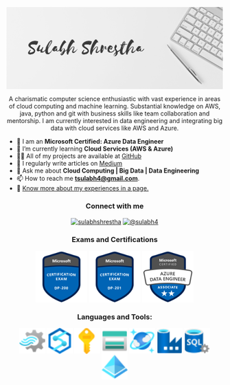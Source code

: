 <!--<h3 align="center">Hi 👋, I'm Sulabh Shrestha</h3>-->
<img align="center" alt="Photo" src="./cover-photo.png" />
<p align="center">A charismatic computer science enthusiastic with vast experience in areas of cloud computing and machine learning. Substantial knowledge on AWS, java, python and git with business skills like team collaboration and mentorship. I am currently interested in data engineering and integrating big data with cloud services like AWS and Azure. </p>

- :newspaper: I am an **Microsoft Certified: Azure Data Engineer**
- 🌱 I’m currently learning **Cloud Services (AWS & Azure)**
- 👨‍💻 All of my projects are available at [GitHub](https://github.com/codexponent)
- 📝 I regularly write articles on [Medium](https://sulabh4.medium.com/)
- 💬 Ask me about **Cloud Computing | Big Data | Data Engineering**
- 📫 How to reach me **tsulabh4@gmail.com**.
- 📄 [Know more about my experiences in a page.](https://sulabhshrestha.com/)

<h3 align="center">Connect with me</h3>
<p align="center">
<a href="https://linkedin.com/in/sulabhshrestha" target="blank"><img align="center" src="https://cdn.jsdelivr.net/npm/simple-icons@3.0.1/icons/linkedin.svg" alt="sulabhshrestha" height="30" width="40" /></a>
<a href="https://medium.com/@sulabh4" target="blank"><img align="center" src="https://cdn.jsdelivr.net/npm/simple-icons@3.0.1/icons/medium.svg" alt="@sulabh4" height="30" width="40" /></a>
</p>

<h3 align="center">Exams and Certifications</h3>
<p align="center">
<a href="https://www.youracclaim.com/badges/1211ad7a-4978-4587-920b-f1a062d97985/public_url" target="blank"><img align="center" src="dp-200-implementing-an-azure-data-solution.1.png" alt="sulabhshrestha" height="120" width="120" /></a>
<a href="https://www.youracclaim.com/badges/6d0c56a9-d132-4159-8973-fc9d5b134bfc/public_url" target="blank"><img align="center" src="dp-201-designing-an-azure-data-solution.1.png" alt="sulabhshrestha" height="120" width="120" /></a>
<a href="https://www.youracclaim.com/badges/e897cdb0-5265-4d76-adf5-9de0d6833483/public_url" target="blank"><img align="center" src="microsoft-certified-azure-data-engineer-associate.png" alt="sulabhshrestha" height="120" width="120" /></a>
</p>

<h3 align="center">Languages and Tools:</h3>
<p align="center">
<a target="blank"><img align="center" src="00042-icon-service-Stream-Analytics-Jobs.svg" alt="sulabhshrestha" height="60" width="60" /></a>
<a target="blank"><img align="center" src="00606-icon-service-Azure-Synapse-Analytics.svg" alt="sulabhshrestha" height="60" width="60" /></a>
<a target="blank"><img align="center" src="10002-icon-service-Subscriptions.svg" alt="sulabhshrestha" height="60" width="60" /></a>
<a target="blank"><img align="center" src="10086-icon-service-Storage-Accounts.svg" alt="sulabhshrestha" height="60" width="60" /></a>
<a target="blank"><img align="center" src="10121-icon-service-Azure-Cosmos-DB.svg" alt="sulabhshrestha" height="60" width="60" /></a>
<a target="blank"><img align="center" src="10126-icon-service-Data-Factory.svg" alt="sulabhshrestha" height="60" width="60" /></a>
<a target="blank"><img align="center" src="10132-icon-service-SQL-Server.svg" alt="sulabhshrestha" height="60" width="60" /></a>
<a target="blank"><img align="center" src="10221-icon-service-Azure-Active-Directory.svg" alt="sulabhshrestha" height="60" width="60" /></a>
</p>
